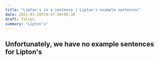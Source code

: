```yaml
---
title: "Lipton's in a sentence | Lipton's example sentences"
date: 2021-01-20T19:57:50+05:30
draft: falses
summary: "Lipton's"
---
```

## Unfortunately, we have no example sentences for Lipton's                 

